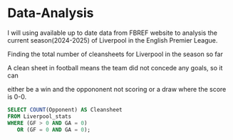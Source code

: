 # Data-Analysis

I will using available up to date data from FBREF website to analysis the current season(2024-2025) of Liverpool in the English Premier League.

Finding the total number of cleansheets for Liverpool in the season so far

A clean sheet in football means the team did not concede any goals, so it can 

either be a win and the oppononent not scoring or a draw where the score is 0-0.

```sql
SELECT COUNT(Opponent) AS Cleansheet
FROM Liverpool_stats
WHERE (GF > 0 AND GA = 0)
   OR (GF = 0 AND GA = 0);

